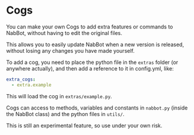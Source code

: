 # Cogs
You can make your own Cogs to add extra features or commands to NabBot, without having to edit the original files.

This allows you to easily update NabBot when a new version is released, without losing any changes you have made yourself.

To add a cog, you need to place the python file in the `extras` folder (or anywhere actually), and then add a reference to it in config.yml, like:

```yaml
extra_cogs:
  - extra.example
```

This will load the cog in `extras/example.py`.

Cogs can access to methods, variables and constants in `nabbot.py` (inside the NabBot class) and the python files in `utils/`.

This is still an experimental feature, so use under your own risk.